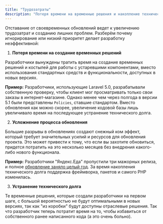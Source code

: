 ```yaml
---
title: "Трудозатраты"
description: "Потеря времени на временные решения и накопление технического долга."
---
```



Отставание от своевременных обновлений ведет к увеличению трудозатрат и созданию лишних проблем.
   Разберём почему игнорирование или низкий приоритет делает разработку неэффективной:

1. **Потеря времени на создание временных решений**

Разработчики вынуждены тратить время на создание временных решений и костылей для работы с устаревшими компонентами, вместо использования стандартных средств и функциональности, доступных в новых версиях.

<div class="p-3 rounded bg-body text-balance border border-dashed mb-4">
    <p class="mb-0"><strong>Пример:</strong> Разработчики, использующие Laravel 5.0, разрабатывали собственную проверку, чтобы клиент мог просматривать только свои заказы в интернет-магазине. Однако менее чем через полгода в версии 5.1 были представлены <code>Policies</code>, ставшие стандартом. Вместо обновления как можно скорее, увеличение кодовой базы лишь увеличивало время на последующее устранение технического долга.</p>
</div>


2. **Усложнение процесса обновления**

Большие разрывы в обновлениях создают снежный ком эффект, который требует значительных усилий и ресурсов для обновления проекта. Это может привести к тому, что если вы захотите обновиться, придется потратить на это несколько месяцев без внедрения какого-либо нового функционала.

<div class="p-3 rounded bg-body text-balance border border-dashed mb-4">
    <p class="mb-0"><strong>Пример:</strong> Разработчики "Яндекс.Еда" пропустили три мажорных релиза, и полное <a href="https://habr.com/ru/companies/yandex/articles/756498/" target="_blank" rel="noreferrer">обновление заняло целый год</a>. За время накопления технического долга поддержка фреймворка, пакетов и самого PHP изменилась.</p>
</div>

3. **Устранение технического долга**

Те временные решения, которые создали разработчики на первом шаге, с большой вероятностью не будут оптимальными в новых версиях, так как "из коробки" будут доступны отраслевые решения. Так что разработчик теперь потратит время на то, чтобы избавиться от собственного ранее написанного кода (а это очень больно).

